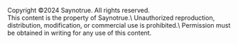 Copyright ©2024 Saynotrue. All rights reserved.\
This content is the property of Saynotrue.\ Unauthorized reproduction, distribution, modification, or commercial use is prohibited.\ Permission must be obtained in writing for any use of this content.
